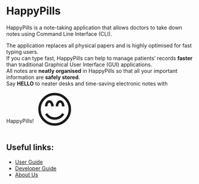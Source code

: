 # HappyPills
HappyPills is a note-taking application that allows doctors to take down notes using Command Line Interface (CLI).
  
The application replaces all physical papers and is highly optimised for fast typing users.    
If you can type fast, HappyPills can help to manage patients’ records **faster** than traditional Graphical User Interface (GUI) applications.  
All notes are **neatly organised** in HappyPills so that all your important information are **safely stored**.  
Say **HELLO** to neater desks and time-saving electronic notes with HappyPills! <span style='font-size:100px;'>&#128522;</span>


## Useful links:
* [User Guide](UserGuide.md)
* [Developer Guide](DeveloperGuide.md)
* [About Us](AboutUs.md)
